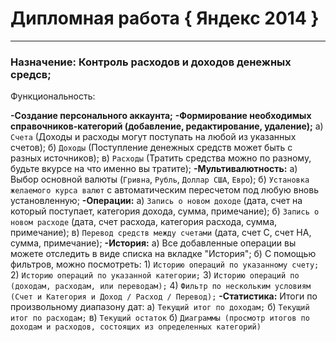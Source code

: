 # Дипломная работа { Яндекс 2014 }
---
### Назначение: Контроль расходов и доходов денежных средсв;

Функциональность:

**-Создание персонального аккаунта;**
**-Формирование необходимых справочников-категорий (добавление, редактирование, удаление);**
     а) `Счета`  (Доходы и расходы могут поступать на любой из указанных счетов);
     б) `Доходы`  (Поступление денежных средств может быть с разных источников);
     в) `Расходы` (Тратить средства можно по разному, будьте вкурсе на что именно вы тратите);
**-Мультивалютность:**
     а) Выбор основной валюты (`Гривна`, `Рубль`, `Доллар США`, `Евро`);
     б) `Установка желаемого курса валют` с автоматическим пересчетом под любую вновь установленную;
**-Операции:**
     а) `Запись о новом доходе` (дата, счет на который поступает, категория дохода, сумма, примечание);
     б) `Запись о новом расходе` (дата, счет расхода, категория расхода, сумма, примечание);
     в) `Перевод средств между счетами` (дата, счет С, счет НА, сумма, примечание);
**-История:**
     а) Все добавленные операции вы можете отследить в виде списка на вкладке "История";
     б) С помощью фильтров, можно посмотреть:
        1) `Историю операций по указанному счету;`
        2) `Историю операций по указанной категории;`
        3) `Историю операций по (доходам, расходам, или переводам);`
        4) `Фильтр по нескольким условиям (Счет и Категория и Доход / Расход / Перевод);`
**-Статистика:**
     Итоги по произвольному диапазону дат:
     а) `Текущий итог по доходам;`
     б) `Текущий итог по расходам;`
     в) `Текущий остаток`
     б) `Диаграммы (просмотр итогов по доходам и расходов, состоящих из определенных категорий)`